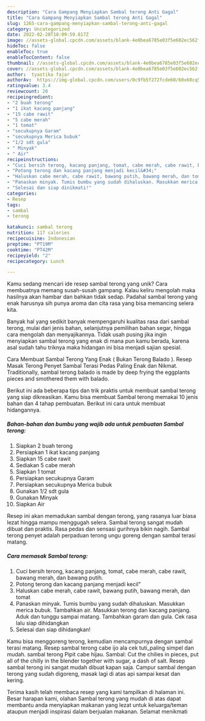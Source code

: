 ```yaml
---
description: "Cara Gampang Menyiapkan Sambal terong Anti Gagal"
title: "Cara Gampang Menyiapkan Sambal terong Anti Gagal"
slug: 1265-cara-gampang-menyiapkan-sambal-terong-anti-gagal
category: Uncategorized
date: 2022-02-28T18:09:59.817Z
image: //assets-global.cpcdn.com/assets/blank-4e0bea6785e03f5e602ec562f230caae08da540cada707380b4fe1bbebba43da.png
hideToc: false
enableToc: true
enableTocContent: false
thumbnail: //assets-global.cpcdn.com/assets/blank-4e0bea6785e03f5e602ec562f230caae08da540cada707380b4fe1bbebba43da.png
cover: //assets-global.cpcdn.com/assets/blank-4e0bea6785e03f5e602ec562f230caae08da540cada707380b4fe1bbebba43da.png
author:  tyastika fajar
authorAv:  https://img-global.cpcdn.com/users/0c9fb5f272fcde60/60x60cq50/avatar.jpg
ratingvalue: 3.4
reviewcount: 20
recipeingredient:
- "2 buah terong"
- "1 ikat kacang panjang"
- "15 cabe rawit"
- "5 cabe merah"
- "1 tomat"
- "secukupnya Garam"
- "secukupnya Merica bubuk"
- "1/2 sdt gula"
- " Minyak"
- " Air"
recipeinstructions:
- "Cuci bersih terong, kacang panjang, tomat, cabe merah, cabe rawit, bawang merah, dan bawang putih."
- "Potong terong dan kacang panjang menjadi kecil&#34;"
- "Haluskan cabe merah, cabe rawit, bawang putih, bawang merah, dan tomat"
- "Panaskan minyak. Tumis bumbu yang sudah dihaluskan. Masukkan merica bubuk. Tambahkan air. Masukkan terong dan kacang panjang. Aduk dan tunggu sampai matang. Tambahkan garam dan gula. Cek rasa lalu siap dihidangkan"
- "Selesai dan siap dinikmati!"
categories:
- Resep
tags:
- sambal
- terong

katakunci: sambal terong 
nutrition: 117 calories
recipecuisine: Indonesian
preptime: "PT19M"
cooktime: "PT42M"
recipeyield: "2"
recipecategory: Lunch

---
```



Kamu sedang mencari ide resep sambal terong yang unik? Cara membuatnya memang susah-susah gampang. Kalau keliru mengolah maka hasilnya akan hambar dan bahkan tidak sedap. Padahal sambal terong yang enak harusnya sih punya aroma dan cita rasa yang bisa memancing selera kita.


Banyak hal yang sedikit banyak mempengaruhi kualitas rasa dari sambal terong, mulai dari jenis bahan, selanjutnya pemilihan bahan segar, hingga cara mengolah dan menyajikannya. Tidak usah pusing jika ingin menyiapkan sambal terong yang enak di mana pun kamu berada, karena asal sudah tahu triknya maka hidangan ini bisa menjadi sajian spesial.

Cara Membuat Sambal Terong Yang Enak ( Bukan Terong Balado ). Resep Masak Terong Penyet Sambal Terasi Pedas Paling Enak dan Nikmat. Traditionally, sambal terong balado is made by deep frying the eggplants pieces and smothered them with balado.


Berikut ini ada beberapa tips dan trik praktis untuk membuat sambal terong yang siap dikreasikan. Kamu bisa membuat Sambal terong memakai 10 jenis bahan dan 4 tahap pembuatan. Berikut ini cara untuk membuat hidangannya.

<!--inarticleads1-->

##### Bahan-bahan dan bumbu yang wajib ada untuk pembuatan Sambal terong:

1. Siapkan 2 buah terong
1. Persiapkan 1 ikat kacang panjang
1. Siapkan 15 cabe rawit
1. Sediakan 5 cabe merah
1. Siapkan 1 tomat
1. Persiapkan secukupnya Garam
1. Persiapkan secukupnya Merica bubuk
1. Gunakan 1/2 sdt gula
1. Gunakan  Minyak
1. Siapkan  Air


Resep ini akan memadukan sambal dengan terong, yang rasanya luar biasa lezat hingga mampu menggugah selera. Sambal terong sangat mudah dibuat dan praktis. Rasa pedas dan sensasi gurihnya bikin nagih. Sambal terong penyet adalah perpaduan terong ungu goreng dengan sambal terasi matang. 

<!--inarticleads2-->

##### Cara memasak Sambal terong:

1. Cuci bersih terong, kacang panjang, tomat, cabe merah, cabe rawit, bawang merah, dan bawang putih.
1. Potong terong dan kacang panjang menjadi kecil&#34;
1. Haluskan cabe merah, cabe rawit, bawang putih, bawang merah, dan tomat
1. Panaskan minyak. Tumis bumbu yang sudah dihaluskan. Masukkan merica bubuk. Tambahkan air. Masukkan terong dan kacang panjang. Aduk dan tunggu sampai matang. Tambahkan garam dan gula. Cek rasa lalu siap dihidangkan
1. Selesai dan siap dihidangkan!

Kamu bisa menggoreng terong, kemudian mencampurnya dengan sambal terasi matang. Resep sambal terong cabe ijo ala cek tuti_paling simpel dan mudah. sambal terong Pipit cabe hijau. Sambal: Cut the chilies in pieces, put all of the chilly in the blender together with sugar, a dash of salt. Resep sambal terong ini sangat mudah dibuat kapan saja. Campur sambal dengan terong yang sudah digoreng, masak lagi di atas api sampai kesat dan kering. 

Terima kasih telah membaca resep yang kami tampilkan di halaman ini. Besar harapan kami, olahan Sambal terong yang mudah di atas dapat membantu anda menyiapkan makanan yang lezat untuk keluarga/teman ataupun menjadi inspirasi dalam berjualan makanan. Selamat menikmati
